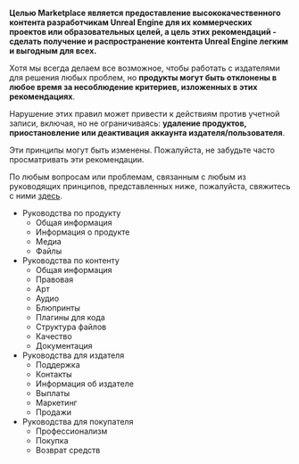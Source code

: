 **Целью Marketplace является предоставление высококачественного контента разработчикам Unreal Engine для их коммерческих проектов или образовательных целей, а цель этих рекомендаций - сделать получение и распространение контента Unreal Engine легким и выгодным для всех.**

Хотя мы всегда делаем все возможное, чтобы работать с издателями для решения любых проблем, но **продукты могут быть отклонены в любое время за несоблюдение критериев, изложенных в этих рекомендациях**.

Нарушение этих правил может привести к действиям против учетной записи, включая, но не ограничиваясь: **удаление продуктов, приостановление или деактивация аккаунта издателя/пользователя**.

Эти принципы могут быть изменены. Пожалуйста, не забудьте часто просматривать эти рекомендации.

По любым вопросам или проблемам, связанным с любым из руководящих принципов, представленных ниже, пожалуйста, свяжитесь с ними [здесь](https://marketplacehelp.epicgames.com).

* Руководства по продукту
  * Общая информация
  * Информация о продукте
  * Медиа
  * Файлы
* Руководства по контенту
  * Общая информация
  * Правовая
  * Арт
  * Аудио
  * Блюпринты
  * Плагины для кода
  * Структура файлов
  * Качество
  * Документация
* Руководства для издателя
  * Поддержка
  * Контакты
  * Информация об издателе
  * Выплаты
  * Маркетинг
  * Продажи
* Руководства для покупателя
  * Профессионализм
  * Покупка
  * Возврат средств
